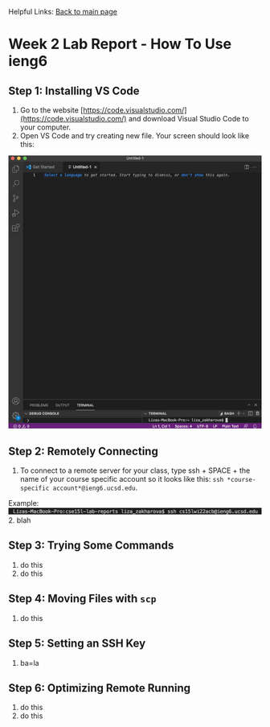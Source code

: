 Helpful Links: [Back to main page](index.html)

# Week 2 Lab Report - How To Use ieng6

## Step 1: Installing VS Code
1. Go to the website [https://code.visualstudio.com/](https://code.visualstudio.com/) and download Visual Studio Code to your computer.
2. Open VS Code and try creating new file. Your screen should look like this:

![Image](vscode_setup.png)

## Step 2: Remotely Connecting
1. To connect to a remote server for your class, type ssh + SPACE + the name of your course specific account so it looks like this: `` ssh *course-specific account*@ieng6.ucsd.edu ``.

Example: ![Image](remotely_connecting1.png)
2. blah

## Step 3: Trying Some Commands
1. do this
2. do this

## Step 4: Moving Files with `` scp ``
1. do this

## Step 5: Setting an SSH Key
1. ba=la

## Step 6: Optimizing Remote Running
1. do this
2. do this 